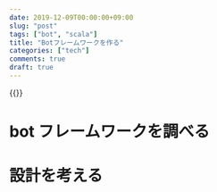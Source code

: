 ```yaml
---
date: 2019-12-09T00:00:00+09:00
slug: "post"
tags: ["bot", "scala"]
title: "Botフレームワークを作る"
categories: ["tech"]
comments: true
draft: true
---
```


{{<is-advent-calendar link="https://adventar.org/calendars/4266" title="デジクリアドベントカレンダー" count="9">}}

# bot フレームワークを調べる

# 設計を考える